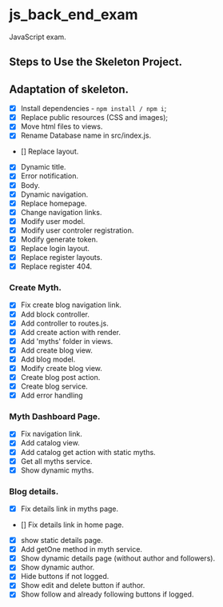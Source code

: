 # js_back_end_exam
JavaScript exam.

## Steps to Use the Skeleton Project.
## Adaptation of skeleton.

- [X] Install dependencies - `npm install / npm i`;
- [X] Replace public resources (CSS and images);
- [X] Move html files to views.
- [X] Rename Database name in src/index.js.
- [] Replace layout.
-   [X] Dynamic title.
-   [X] Error notification.
-   [X] Body.
-   [X] Dynamic navigation.
- [X] Replace homepage.
- [X] Change navigation links.
- [X] Modify user model.
- [X] Modify user controler registration.
- [X] Modify generate token.  
- [X] Replace login layout.
- [X] Replace register layouts. 
- [X] Replace register 404. 

###  Create Myth.
- [X] Fix create blog navigation link.
- [X] Add block controller.
- [X] Add controller to routes.js.
- [X] Add create action with render.
- [X] Add 'myths' folder in views.
- [X] Add create blog view.
- [X] Add blog model.
- [X] Modify create blog view.
- [X] Create blog post action.
- [X] Create blog  service.
- [X] Add error handling 

###  Myth Dashboard Page.
- [X] Fix navigation link.
- [X] Add catalog view.
- [X] Add catalog get action with static myths.
- [X] Get all myths service.
- [X] Show dynamic myths.

### Blog details.
- [X] Fix details link in myths page.
- [] Fix details link in home page.
- [X] show static details page.
- [X] Add getOne method in myth service.
- [X] Show dynamic details page (without author and followers).
- [X] Show dynamic author.
- [X] Hide buttons if not logged.
- [X] Show edit and delete button if author.
- [X] Show follow and already following buttons  if logged.
<!-- - [] Show dynamic followers.
-   [] Add followers in myth relations (module).
-   [] Add follow service method in blog service.
-   [] Add follow get action.
-   [] Fix follow link. -->